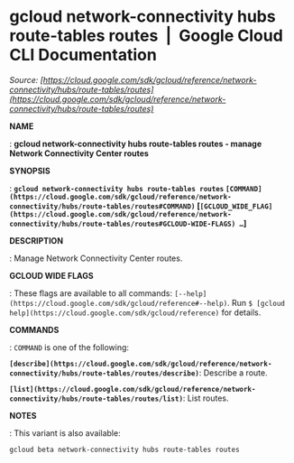 # gcloud network-connectivity hubs route-tables routes  |  Google Cloud CLI Documentation

*Source: [https://cloud.google.com/sdk/gcloud/reference/network-connectivity/hubs/route-tables/routes](https://cloud.google.com/sdk/gcloud/reference/network-connectivity/hubs/route-tables/routes)*

**NAME**

: **gcloud network-connectivity hubs route-tables routes - manage Network Connectivity Center routes**

**SYNOPSIS**

: **`gcloud network-connectivity hubs route-tables routes` `[COMMAND](https://cloud.google.com/sdk/gcloud/reference/network-connectivity/hubs/route-tables/routes#COMMAND)` [`[GCLOUD_WIDE_FLAG](https://cloud.google.com/sdk/gcloud/reference/network-connectivity/hubs/route-tables/routes#GCLOUD-WIDE-FLAGS) …`]**

**DESCRIPTION**

: Manage Network Connectivity Center routes.

**GCLOUD WIDE FLAGS**

: These flags are available to all commands: `[--help](https://cloud.google.com/sdk/gcloud/reference#--help)`.
Run `$ [gcloud help](https://cloud.google.com/sdk/gcloud/reference)` for details.

**COMMANDS**

: ``COMMAND`` is one of the following:

**`[describe](https://cloud.google.com/sdk/gcloud/reference/network-connectivity/hubs/route-tables/routes/describe)`**:
Describe a route.

**`[list](https://cloud.google.com/sdk/gcloud/reference/network-connectivity/hubs/route-tables/routes/list)`**:
List routes.

**NOTES**

: This variant is also available:

```
gcloud beta network-connectivity hubs route-tables routes
```